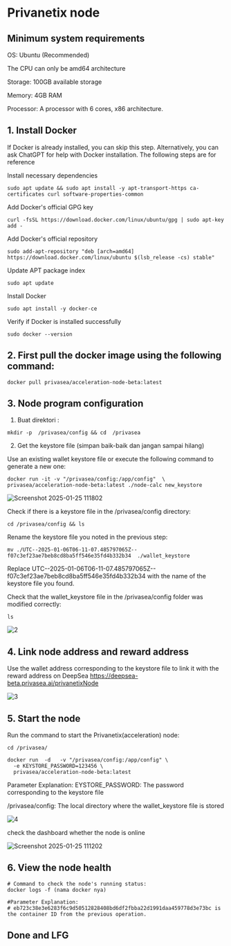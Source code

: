 # Privanetix node
## Minimum system requirements
OS: Ubuntu (Recommended)

The CPU can only be amd64 architecture

Storage: 100GB available storage

Memory: 4GB RAM

Processor: A processor with 6 cores, x86 architecture.

##  1. Install Docker 
If Docker is already installed, you can skip this step. Alternatively, you can ask ChatGPT for help with Docker installation. The following steps are for reference

Install necessary dependencies
```
sudo apt update && sudo apt install -y apt-transport-https ca-certificates curl software-properties-common
```

Add Docker's official GPG key
```
curl -fsSL https://download.docker.com/linux/ubuntu/gpg | sudo apt-key add -
```

Add Docker's official repository
```
sudo add-apt-repository "deb [arch=amd64] https://download.docker.com/linux/ubuntu $(lsb_release -cs) stable"
```

Update APT package index
```
sudo apt update
```
Install Docker
```
sudo apt install -y docker-ce
```
 
Verify if Docker is installed successfully

```
sudo docker --version
```

## 2. First pull the docker image using the following command:
```
docker pull privasea/acceleration-node-beta:latest
```

## 3. Node program configuration

1. Buat direktori :
```
mkdir -p  /privasea/config && cd  /privasea
```
2. Get the keystore file (simpan baik-baik dan jangan sampai hilang)
   
Use an existing wallet keystore file or execute the following command to generate a new one:
```
docker run -it -v "/privasea/config:/app/config"  \
privasea/acceleration-node-beta:latest ./node-calc new_keystore
```
 ![Screenshot 2025-01-25 111802](https://github.com/user-attachments/assets/a84c8952-6b1a-4f8d-b16e-e77874d396b4)



Check if there is a keystore file in the /privasea/config directory:
```
cd /privasea/config && ls
```
Rename the keystore file you noted in the previous step:
```
mv ./UTC--2025-01-06T06-11-07.485797065Z--f07c3ef23ae7beb8cd8ba5ff546e35fd4b332b34  ./wallet_keystore
```
Replace UTC--2025-01-06T06-11-07.485797065Z--f07c3ef23ae7beb8cd8ba5ff546e35fd4b332b34 with the name of the keystore file you found.

Check that the wallet_keystore file in the /privasea/config folder was modified correctly:
```
ls 
```
![2](https://github.com/user-attachments/assets/aa4c5642-f254-4590-be85-3194c5391d89)

## 4. Link node address and reward address
Use the wallet address corresponding to the keystore file to link it with the reward address on DeepSea https://deepsea-beta.privasea.ai/privanetixNode

![3](https://github.com/user-attachments/assets/c9e27d04-e548-422e-9b70-f1980955a266)

## 5. Start the node

Run the command to start the Privanetix(acceleration) node:
```
cd /privasea/
```
```
docker run  -d   -v "/privasea/config:/app/config" \
  -e KEYSTORE_PASSWORD=123456 \
  privasea/acceleration-node-beta:latest
```

Parameter Explanation:
 EYSTORE_PASSWORD: The password corresponding to the keystore file
 
 /privasea/config: The local directory where the wallet_keystore file is stored

![4](https://github.com/user-attachments/assets/ae0188bc-551f-4d78-ba95-b2389945dcf9)

check the dashboard whether the node is online

![Screenshot 2025-01-25 111202](https://github.com/user-attachments/assets/bb31680e-e800-4515-a66e-77e6f66606c1)


## 6. View the node health
```
# Command to check the node's running status:
docker logs -f (nama docker nya)

#Parameter Explanation:
# eb723c38e3e6283f6c9d50512828408bd6df2fbba22d1991daa459778d3e73bc is the container ID from the previous operation.
```


## Done and LFG 


